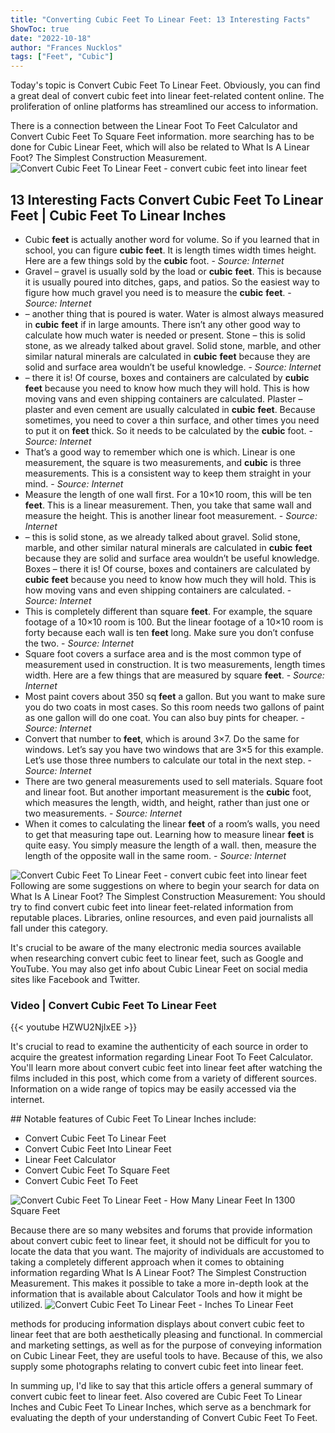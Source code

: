 ```yaml
---
title: "Converting Cubic Feet To Linear Feet: 13 Interesting Facts"
ShowToc: true 
date: "2022-10-18"
author: "Frances Nucklos" 
tags: ["Feet", "Cubic"]
---
```


Today's topic is Convert Cubic Feet To Linear Feet. Obviously, you can find a great deal of convert cubic feet into linear feet-related content online. The proliferation of online platforms has streamlined our access to information.

There is a connection between the Linear Foot To Feet Calculator and Convert Cubic Feet To Square Feet information. more searching has to be done for Cubic Linear Feet, which will also be related to What Is A Linear Foot? The Simplest Construction Measurement.
<img loading="lazy" src="http://user.xmission.com/~eteknic/images/LinearFeet.jpg" onerror="this.onerror=null;this.src='https://blogger.googleusercontent.com/img/a/AVvXsEhe7F7TRXHtjiKvHb5vS7DmnxvpHiDyoYyYvm1nHB3Qp2_w3BnM6A2eq4v7FYxCC9bfZt3a9vIMtAYEKUiaDQbHMg-ViyGmRIj39MLp0bGFfgfYw1Dc9q_H-T0wiTm3l0Uq42dETrN9eC8aGJ9_IORZsxST1AcLR7np1koOfcc7tnHa4S8Mwz_xD9d0=s16000';" alt="Convert Cubic Feet To Linear Feet - convert cubic feet into linear feet" >

## 13 Interesting Facts Convert Cubic Feet To Linear Feet | Cubic Feet To Linear Inches
-   Cubic **feet** is actually another word for volume. So if you learned that in school, you can figure **cubic** **feet**. It is length times width times height. Here are a few things sold by the **cubic** foot. - <cite>Source: Internet</cite>
-   Gravel – gravel is usually sold by the load or **cubic** **feet**. This is because it is usually poured into ditches, gaps, and patios. So the easiest way to figure how much gravel you need is to measure the **cubic** **feet**. - <cite>Source: Internet</cite>
-   – another thing that is poured is water. Water is almost always measured in **cubic** **feet** if in large amounts. There isn’t any other good way to calculate how much water is needed or present. Stone – this is solid stone, as we already talked about gravel. Solid stone, marble, and other similar natural minerals are calculated in **cubic** **feet** because they are solid and surface area wouldn’t be useful knowledge. - <cite>Source: Internet</cite>
-   – there it is! Of course, boxes and containers are calculated by **cubic** **feet** because you need to know how much they will hold. This is how moving vans and even shipping containers are calculated. Plaster – plaster and even cement are usually calculated in **cubic** **feet**. Because sometimes, you need to cover a thin surface, and other times you need to put it on **feet** thick. So it needs to be calculated by the **cubic** foot. - <cite>Source: Internet</cite>
-   That’s a good way to remember which one is which. Linear is one measurement, the square is two measurements, and **cubic** is three measurements. This is a consistent way to keep them straight in your mind. - <cite>Source: Internet</cite>
-   Measure the length of one wall first. For a 10×10 room, this will be ten **feet**. This is a linear measurement. Then, you take that same wall and measure the height. This is another linear foot measurement. - <cite>Source: Internet</cite>
-   – this is solid stone, as we already talked about gravel. Solid stone, marble, and other similar natural minerals are calculated in **cubic** **feet** because they are solid and surface area wouldn’t be useful knowledge. Boxes – there it is! Of course, boxes and containers are calculated by **cubic** **feet** because you need to know how much they will hold. This is how moving vans and even shipping containers are calculated. - <cite>Source: Internet</cite>
-   This is completely different than square **feet**. For example, the square footage of a 10×10 room is 100. But the linear footage of a 10×10 room is forty because each wall is ten **feet** long. Make sure you don’t confuse the two. - <cite>Source: Internet</cite>
-   Square foot covers a surface area and is the most common type of measurement used in construction. It is two measurements, length times width. Here are a few things that are measured by square **feet**. - <cite>Source: Internet</cite>
-   Most paint covers about 350 sq **feet** a gallon. But you want to make sure you do two coats in most cases. So this room needs two gallons of paint as one gallon will do one coat. You can also buy pints for cheaper. - <cite>Source: Internet</cite>
-   Convert that number to **feet**, which is around 3×7. Do the same for windows. Let’s say you have two windows that are 3×5 for this example. Let’s use those three numbers to calculate our total in the next step. - <cite>Source: Internet</cite>
-   There are two general measurements used to sell materials. Square foot and linear foot. But another important measurement is the **cubic** foot, which measures the length, width, and height, rather than just one or two measurements. - <cite>Source: Internet</cite>
-   When it comes to calculating the linear **feet** of a room’s walls, you need to get that measuring tape out. Learning how to measure linear **feet** is quite easy. You simply measure the length of a wall. then, measure the length of the opposite wall in the same room. - <cite>Source: Internet</cite>


<img loading="lazy" src="https://img-aws.ehowcdn.com/877x500/s3-us-west-1.amazonaws.com/contentlab.studiod/getty/43edd4f9c81d4a10994768778dca040b" onerror="this.onerror=null;this.src='https://blogger.googleusercontent.com/img/a/AVvXsEhe7F7TRXHtjiKvHb5vS7DmnxvpHiDyoYyYvm1nHB3Qp2_w3BnM6A2eq4v7FYxCC9bfZt3a9vIMtAYEKUiaDQbHMg-ViyGmRIj39MLp0bGFfgfYw1Dc9q_H-T0wiTm3l0Uq42dETrN9eC8aGJ9_IORZsxST1AcLR7np1koOfcc7tnHa4S8Mwz_xD9d0=s16000';" alt="Convert Cubic Feet To Linear Feet - convert cubic feet into linear feet" >
Following are some suggestions on where to begin your search for data on What Is A Linear Foot? The Simplest Construction Measurement:
You should try to find convert cubic feet into linear feet-related information from reputable places. Libraries, online resources, and even paid journalists all fall under this category.

It's crucial to be aware of the many electronic media sources available when researching convert cubic feet to linear feet, such as Google and YouTube. You may also get info about Cubic Linear Feet on social media sites like Facebook and Twitter.

### Video | Convert Cubic Feet To Linear Feet
{{< youtube HZWU2NjIxEE >}} 


It's crucial to read to examine the authenticity of each source in order to acquire the greatest information regarding Linear Foot To Feet Calculator.
You'll learn more about convert cubic feet into linear feet after watching the films included in this post, which come from a variety of different sources. Information on a wide range of topics may be easily accessed via the internet.
<script async="async" data-cfasync="false" src="//normallydemandedalter.com/fe63df3c5408708b15d8dc3d9b206b31/invoke.js"></script>
<div id="container-fe63df3c5408708b15d8dc3d9b206b31"></div>
## Notable features of Cubic Feet To Linear Inches include:

- Convert Cubic Feet To Linear Feet
- Convert Cubic Feet Into Linear Feet
- Linear Feet Calculator
- Convert Cubic Feet To Square Feet
- Convert Cubic Feet To Feet

 <img loading="lazy" src="https://www.calculatorsoup.com/images/thumbnails/calculators_construction_cubic-yards-calculator.png" onerror="this.onerror=null;this.src='https://blogger.googleusercontent.com/img/a/AVvXsEhe7F7TRXHtjiKvHb5vS7DmnxvpHiDyoYyYvm1nHB3Qp2_w3BnM6A2eq4v7FYxCC9bfZt3a9vIMtAYEKUiaDQbHMg-ViyGmRIj39MLp0bGFfgfYw1Dc9q_H-T0wiTm3l0Uq42dETrN9eC8aGJ9_IORZsxST1AcLR7np1koOfcc7tnHa4S8Mwz_xD9d0=s16000';" alt="Convert Cubic Feet To Linear Feet - How Many Linear Feet In 1300 Square Feet" >

Because there are so many websites and forums that provide information about convert cubic feet to linear feet, it should not be difficult for you to locate the data that you want.
The majority of individuals are accustomed to taking a completely different approach when it comes to obtaining information regarding What Is A Linear Foot? The Simplest Construction Measurement. This makes it possible to take a more in-depth look at the information that is available about Calculator Tools and how it might be utilized.
<img loading="lazy" src="https://cdn.inchcalculator.com/wp-content/uploads/2021/03/square-feet-to-cubic-yards.png" onerror="this.onerror=null;this.src='https://blogger.googleusercontent.com/img/a/AVvXsEhe7F7TRXHtjiKvHb5vS7DmnxvpHiDyoYyYvm1nHB3Qp2_w3BnM6A2eq4v7FYxCC9bfZt3a9vIMtAYEKUiaDQbHMg-ViyGmRIj39MLp0bGFfgfYw1Dc9q_H-T0wiTm3l0Uq42dETrN9eC8aGJ9_IORZsxST1AcLR7np1koOfcc7tnHa4S8Mwz_xD9d0=s16000';" alt="Convert Cubic Feet To Linear Feet - Inches To Linear Feet" >

methods for producing information displays about convert cubic feet to linear feet that are both aesthetically pleasing and functional. In commercial and marketing settings, as well as for the purpose of conveying information on Cubic Linear Feet, they are useful tools to have. Because of this, we also supply some photographs relating to convert cubic feet into linear feet.

In summing up, I'd like to say that this article offers a general summary of convert cubic feet to linear feet. Also covered are Cubic Feet To Linear Inches and Cubic Feet To Linear Inches, which serve as a benchmark for evaluating the depth of your understanding of Convert Cubic Feet To Feet.
	

